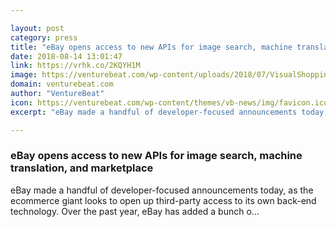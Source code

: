 ```yaml
---

layout: post
category: press
title: "eBay opens access to new APIs for image search, machine translation, and marketplace"
date: 2018-08-14 13:01:47
link: https://vrhk.co/2KQYH1M
image: https://venturebeat.com/wp-content/uploads/2018/07/VisualShoppingAsset-Embargoeduntil_7.25.18.jpg?fit=1200%2C660&strip=all
domain: venturebeat.com
author: "VentureBeat"
icon: https://venturebeat.com/wp-content/themes/vb-news/img/favicon.ico
excerpt: "eBay made a handful of developer-focused announcements today, as the ecommerce giant looks to open up third-party access to its own back-end technology. Over the past year, eBay has added a bunch o…"

---
```


### eBay opens access to new APIs for image search, machine translation, and marketplace

eBay made a handful of developer-focused announcements today, as the ecommerce giant looks to open up third-party access to its own back-end technology. Over the past year, eBay has added a bunch o…